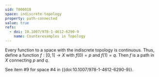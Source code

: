 ```yaml
---
uid: T000018
space: indiscrete-topology
property: path-connected
value: true
refs:
  - doi: 10.1007/978-1-4612-6290-9 
    name: Counterexamples in Topology
---
```

Every function to a space with the indiscrete topology is continuous. Thus, define a function $f: [0,1] \rightarrow X$ with $f(0)=p$ and $f(1)=q$. Then $f$ is a path in $X$ connecting $p$ and $q$.

See item #9 for space #4 in {{doi:10.1007/978-1-4612-6290-9}}.
